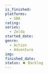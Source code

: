 ```yaml
---
is_finished:
platforms:
  - GBA
rating:
series:
  - Zelda
started_date:
genre:
  - Action
  - Adventure
img:
finished_date:
status: ⏹️ Backlog
---
```

